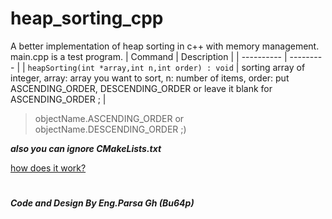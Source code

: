 # heap_sorting_cpp
A better implementation of heap sorting in c++ with memory management.
main.cpp is a test program.
| Command | Description |
| ---------- | --------- |
| `heapSorting(int *array,int n,int order) : void` | sorting array of integer, array: array you want to sort, n: number of items, order: put ASCENDING_ORDER, DESCENDING_ORDER or leave it blank for ASCENDING_ORDER ; |

>objectName.ASCENDING_ORDER or objectName.DESCENDING_ORDER  ;)

***also you can ignore CMakeLists.txt***

[how does it work?](https://github.com/Bu64p/Heap_Sorting/blob/main/README.md#how-does-it-work)
 
 
 
 #
<b><i>Code and Design By Eng.Parsa Gh (Bu64p)</b></i>
